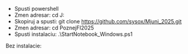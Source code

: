  - Spusti powershell
 - Zmen adresar: cd J:
 - Skopiruj a spusti: git clone https://github.com/sysox/Mjuni_2025.git
 - Zmen adresar: cd PoznejFI2025
 - Spusti instalaciu: .\StartNotebook_Windows.ps1
 
Bez instalacie: 
